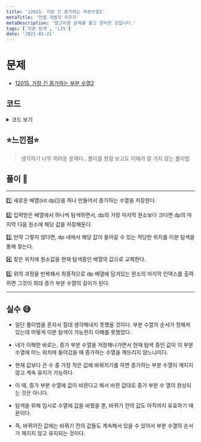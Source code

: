 ```yaml
---
title: '12015. 가장 긴 증가하는 부분수열2'
metaTitle: '만렙 개발자 키우기'
metaDescription: '알고리즘 문제를 풀고 정리한 곳입니다.'
tags: ['이분 탐색', 'LIS']
date: '2021-01-21'
---
```


# 문제
- [12015. 가장 긴 증가하는 부분 수열2](https://www.acmicpc.net/problem/12015)

## 코드

<details><summary> 코드 보기 </summary>


``` java
import java.io.BufferedReader;
import java.io.IOException;
import java.io.InputStreamReader;
import java.util.ArrayList;
import java.util.List;
import java.util.Scanner;
import java.util.StringTokenizer;

public class Q12015 {
    public static void main(String[] args) throws IOException {
        BufferedReader br = new BufferedReader(new InputStreamReader(System.in));
        StringTokenizer st = new StringTokenizer(br.readLine());
        int n = Integer.parseInt(st.nextToken()), arr[] = new int[n + 1];
        st = new StringTokenizer(br.readLine());
        for (int i = 0; i < n; i++)
            arr[i] = Integer.parseInt(st.nextToken());
        int dp[] = new int[n+1], dpIdx = 0;
        dp[0] = 0;

        for (int i = 0; i < n; i++) {
            if(dp[dpIdx] < arr[i]) dp[++dpIdx] = arr[i];
            else{
                int start = 0, end = dpIdx;
                while(start <= end){
                    int mid = (start + end)/2;
                    if(dp[mid] >= arr[i]) end = mid - 1;
                    else if(dp[mid] < arr[i]) start = mid + 1;
                }
                dp[start] = arr[i];
            }
        }
        System.out.println(dpIdx);
    }
}

```
</details>

## ⭐️느낀점⭐️
> 생각하기 너무 어려운 문제다.. 풀이를 한참 보고도 이해가 잘 가지 않는 풀이법

## 풀이 📣
<hr/>
1️⃣ 새로운 배열(int dp[])을 하나 만들어서 증가하는 수열을 저장한다.

2️⃣ 입력받은 배열에서 하나씩 탐색하면서, dp의 가장 마지막 원소보다 크다면 dp의 마지막 다음 원소에 해당 값을 저장해둔다.

3️⃣ 만약 그렇지 않다면, dp 내에서 해당 값이 들어갈 수 있는 적당한 위치를 이분 탐색을 통해 찾는다.

4️⃣ 찾은 위치에 원소값을 현재 탐색중인 배열의 값으로 교체한다.

5️⃣ 위의 과정을 반복해서 최종적으로 dp 배열에 담겨있는 원소의 마지막 인덱스를 출력하면 그것이 최대 증가 부분 수열의 길이가 된다.

<hr/>

## 실수 😅
- 일단 풀이법을 혼자서 절대 생각해내지 못했을 것이다. 부분 수열의 순서가 정해져있는데 어떻게 이분 탐색이 가능한지 이해를 못했었다.


- 내가 이해한 바로는, 증가 부분 수열을 저장해나가면서 현재 탐색 중인 값이 이 부분 수열에 어느 위치에 들어갔을 때 증가하는 수열을 깨뜨리지 않느냐이다.


- 현재 값보다 큰 수 중 가장 작은 값에 바꿔치기를 하면 증가하는 부분 수열이 깨지지 않고 계속 유지가 가능하다.


- 이 때, 증가 부분 수열에 값이 바뀐다고 해서 바뀐 값대로 증가 부분 수 열이 완성되는 것은 아니다.


- 탐색을 위해 임시로 수열에 값을 바꿨을 뿐, 바뀌기 전의 값도 아직까지 유효하기 때문이다.


- 즉, 바뀌어진 값에는 바뀌기 전의 값들도 계속해서 있을 수 있어서 부분 수열의 순서가 깨지지 않고 유지되는 것이다.
